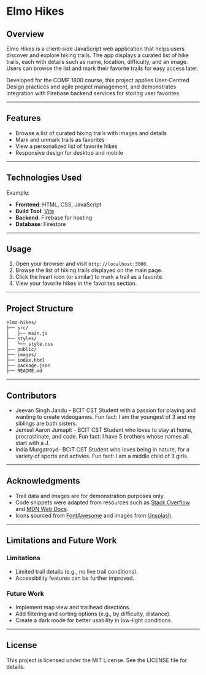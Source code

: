 # Elmo Hikes


## Overview
Elmo Hikes is a client-side JavaScript web application that helps users discover and explore hiking trails. The app displays a curated list of hike trails, each with details such as name, location, difficulty, and an image. Users can browse the list and mark their favorite trails for easy access later.

Developed for the COMP 1800 course, this project applies User-Centred Design practices and agile project management, and demonstrates integration with Firebase backend services for storing user favorites.

---


## Features

- Browse a list of curated hiking trails with images and details
- Mark and unmark trails as favorites
- View a personalized list of favorite hikes
- Responsive design for desktop and mobile

---


## Technologies Used

Example:
- **Frontend**: HTML, CSS, JavaScript
- **Build Tool**: [Vite](https://vitejs.dev/)
- **Backend**: Firebase for hosting
- **Database**: Firestore

---


## Usage

1. Open your browser and visit `http://localhost:3000`.
2. Browse the list of hiking trails displayed on the main page.
3. Click the heart icon (or similar) to mark a trail as a favorite.
4. View your favorite hikes in the favorites section.

---


## Project Structure

```
elmo-hikes/
├── src/
│   ├── main.js
├── styles/
│   └── style.css
├── public/
├── images/
├── index.html
├── package.json
├── README.md
```

---


## Contributors
- Jeevan Singh Jandu - BCIT CST Student with a passion for playing and wanting to create videogames. Fun fact: I am the youngest of 3 and my siblings are both sisters.
- Jemsel Aaron Jumapit - BCIT CST Student who loves to stay at home, procrastinate, and code. Fun fact: I have 5 brothers whose names all start with a J.
- India Murgatroyd- BCIT CST Student who loves being in nature, for a variety of sports and activies. Fun fact: I am a middle child of 3 girls.
--- 


## Acknowledgments

- Trail data and images are for demonstration purposes only.
- Code snippets were adapted from resources such as [Stack Overflow](https://stackoverflow.com/) and [MDN Web Docs](https://developer.mozilla.org/).
- Icons sourced from [FontAwesome](https://fontawesome.com/) and images from [Unsplash](https://unsplash.com/).

---


## Limitations and Future Work
### Limitations

- Limited trail details (e.g., no live trail conditions).
- Accessibility features can be further improved.

### Future Work

- Implement map view and trailhead directions.
- Add filtering and sorting options (e.g., by difficulty, distance).
- Create a dark mode for better usability in low-light conditions.

---


## License

This project is licensed under the MIT License. See the LICENSE file for details.
